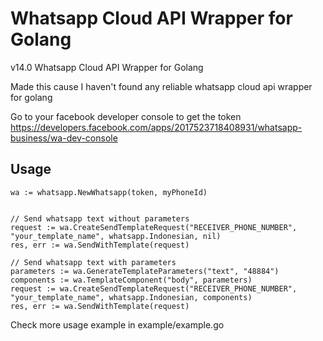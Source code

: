 # Whatsapp Cloud API Wrapper for Golang

v14.0 Whatsapp Cloud API Wrapper for Golang

Made this cause I haven't found any reliable whatsapp cloud api wrapper for golang

Go to your facebook developer console to get the token https://developers.facebook.com/apps/2017523718408931/whatsapp-business/wa-dev-console

## Usage

```
wa := whatsapp.NewWhatsapp(token, myPhoneId)


// Send whatsapp text without parameters
request := wa.CreateSendTemplateRequest("RECEIVER_PHONE_NUMBER", "your_template_name", whatsapp.Indonesian, nil)
res, err := wa.SendWithTemplate(request)

// Send whatsapp text with parameters
parameters := wa.GenerateTemplateParameters("text", "48884")
components := wa.TemplateComponent("body", parameters)
request := wa.CreateSendTemplateRequest("RECEIVER_PHONE_NUMBER", "your_template_name", whatsapp.Indonesian, components)
res, err := wa.SendWithTemplate(request)
```

Check more usage example in example/example.go
